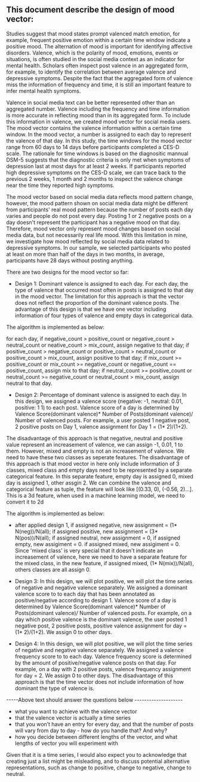 ## This document describe the design of mood vector:

Studies suggest that mood states prompt valenced match emotion, for example, frequent positive emotion within a certain time window indicate a positive mood. The alternation of mood is important for identifying affective disorders. Valence, which is the polarity of mood, emotions, events or situations, is often studied in the social media context as an indicator for mental health. Scholars often inspect post valence in an aggregated form, for example, to identify the correlation between average valence and depressive symptoms. Despite the fact that the aggregated form of valence miss the information of frequency and time, it is still an important feature to infer mental health symptoms. 

Valence in social media text can be better represented other than an aggregated number. Valence including the frequency and time information is more accurate in reflecting mood than in its aggregated form. To include this information in valence, we created mood vector for social media users. The mood vector contains the valence information within a certain time window. In the mood vector, a number is assigned to each day to represent the valence of that day. In this study, the time windows for the mood vector range from 60 days to 14 days before participants completed a CES-D scale. The rationale for time windows is based on the diagnositic mannual DSM-5 suggests that the diagnostic criteria is only met when symptoms of depression last at most days for at least 2 weeks. If participants reported high depressive symptoms on the CES-D scale, we can trace back to the previous 2 weeks, 1 month and 2 months to inspect the valence change near the time they reported high symptoms. 

The mood vector based on social media data reflects mood pattern change, however, the mood pattern shown on social media data might be different from participants' real mood pattern because the number of posts each day varies and people do not post every day. Posting 1 or 2 negative posts on a day doesn't represent the participant has a negative mood on that day. Therefore, mood vector only represent mood changes based on social media data, but not necessarily real life mood. With this limitation in mine, we investigate how mood reflected by social media data related to depressive symptoms. In our sample, we selected participants who posted at least on more than half of the days in two months, in average, participants have 28 days without posting anything. 

There are two designs for the mood vector so far:

* Design 1: Dominant valence is assigned to each day. For each day, the type of valence that occurred most often in posts is assigned to that day in the mood vector. The limitation for this approach is that the vector does not reflect the proportion of the dominant valence posts. The advantage of this design is that we have one vector including information of four types of valence and empty days in categorical data.

The algorithm is implemented as below:

for each day, if negative_count > positive_count or negative_count > neutral_count or neative_count > mix_count, assign negative to that day; if positive_count > negative_count or positive_count > neutral_count or positive_count > mix_count, assign positive to that day; if mix_count >= positive_count or mix_count >= negative_count or negative_count == positive_count, assign mix to that day; if neutral_count >= positive_count or neutral_count >= negative_count or neutral_count > mix_count, assign neutral to that day.


* Design 2: Percentage of dominant valence is assigned to each day. In this design, we assigned a valence score (negative: -1, neutral: 0.01, positive: 1 1) to each post. Valence score of a day is determined by Valence Score(dominant valence)* Number of Posts(dominant valence)/ Number of valenced posts. For example, a user posted 1 negative post, 2 positive posts on Day 1, valence assignment for Day 1 = (1* 2)/(1+2).

The disadvantage of this approach is that negative, neutral and positive value represent an increasement of valence, we can assign -1, 0.01, 1 to them. However, mixed and empty is not an increasement of valence. We need to have these two classes as seperate features. The disadvantage of this approach is that mood vector in here only include information of 3 classes, mixed class and empty days need to be represented by a separate categorical feature. In this separate feature, empty day is assigned 0, mixed day is assigned 1, other assgin 2. We can combine the valence and categorical feature as tuple, the feature will look like [(0.33, 0), (-0.56, 2)...]. This is a 3d feature, when used in a machine learning model, we need to convert it to 2d

The algorithm is implemented as below:
* after applied design 1, if assigned negative, new assignment = (1* N(neg))/N(all); if assigned positive, new assignment = (3* N(pos))/N(all); if assigned neutral, new assignment = 0, if assigned empty, new assigiment = 0. if assigned mixed, new assigiment = 0. Since 'mixed class' is very special that it doesn't indicate an increasement of valence, here we need to have a separate feature for the mixed class, in the new feature, if assigned mixed, (1* N(mix))/N(all), others classes are all assign 0.


* Design 3:  In this design, we will plot positive, we will plot the time series of negative and negative valence separately. We assigned a dominant valence score to to each day that has been annotated as positive/negative according to design 1. Valence score of a day is determined by Valence Score(dominant valence)* Number of Posts(dominant valence)/ Number of valenced posts. For example, on a day which positive valence is the dominant valence, the user posted 1 negative post, 2 positive posts, positive valence assignment for day = (1* 2)/(1+2). We assign 0 to other days. 


* Design 4:  In this design, we will plot positive, we will plot the time series of negative and negative valence separately. We assigned a valence frequency score to to each day. Valence frequency score is determined by the amount of positive/negative valence posts on that day. For example, on a day with 2 positive posts,  valence frequency assignment for day = 2. We assign 0 to other days. The disadvantage of this approach is that the time vector does not include information of how dominant the type of valence is.



-----Above text should answer the questions below --------------------
- what you want to achieve with the valence vector
- that the valence vector is actually a time series
- that you won’t have an entry for every day, and that the number of posts will vary from day to day - how do you handle that? And why?
- how you decide between different lengths of the vector, and what lengths of vector you will experiment with 

Given that it is a time series, I would also expect you to acknowledge that creating just a list might be misleading, and to discuss potential alternative representations, such as change to positive, change to negative, change to neutral. 